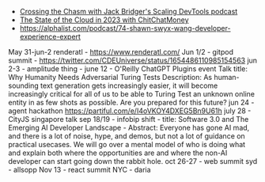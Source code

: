 - [Crossing the Chasm with Jack Bridger's Scaling DevTools podcast](https://podcast.bitreach.io/episodes/swyx)
- [The State of the Cloud in 2023 with ChitChatMoney](https://www.listennotes.com/podcasts/chit-chat-money/the-state-of-the-cloud-in-8r7cCw5kEeL/)
- https://alphalist.com/podcast/74-shawn-swyx-wang-developer-experience-expert

May 31-jun-2 renderatl
	- https://www.renderatl.com/
Jun 1/2 - gitpod summit
	- https://twitter.com/CDEUniverse/status/1654486110985154563
jun 2-3 - amplitude thing
	- 
june 12 - O'Reilly ChatGPT Plugins event
	Talk title: Why Humanity Needs Adversarial Turing Tests
	Description: As human-sounding text generation gets increasingly easier, it will become increasingly critical for all of us to be able to Turing Test an unknown online entity in as few shots as possible. Are you prepared for this future?
jun 24 - agent hackathon https://partiful.com/e/I4oVKOY4DXEG5Bn9U61h
july 28 - CityJS singapore talk
sep 18/19 - infobip shift
	-   title: Software 3.0 and The Emerging AI Developer Landscape
	- Abstract: Everyone has gone AI mad, and there is a lot of noise, hype, and demos, but not a lot of guidance on practical usecases. We will go over a mental model of who is doing what and explain both where the opportunities are and where the non-AI developer can start going down the rabbit hole.
oct 26-27 - web summit syd - allsopp
Nov 13 - react summit NYC - daria 